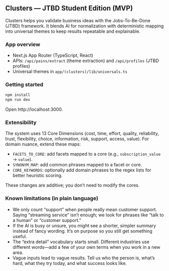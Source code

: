 ## Clusters — JTBD Student Edition (MVP)

Clusters helps you validate business ideas with the Jobs-To-Be-Done (JTBD) framework. It blends AI for normalization with deterministic mapping into universal themes to keep results repeatable and explainable.

### App overview
- Next.js App Router (TypeScript, React)
- APIs: `/api/pains/extract` (theme extraction) and `/api/profiles` (JTBD profiles)
- Universal themes in `app/(clusters)/lib/universals.ts`

### Getting started

```bash
npm install
npm run dev
```

Open http://localhost:3000.

### Extensibility
The system uses 13 Core Dimensions (cost, time, effort, quality, reliability, trust, flexibility, choice, information, risk, support, access, value). For domain nuance, extend these maps:
- `FACETS_TO_CORE`: add facets mapped to a core (e.g., `subscription_value` → `value`).
- `SYNONYM_MAP`: add common phrases mapped to a facet or core.
- `CORE_KEYWORDS`: optionally add domain phrases to the regex lists for better heuristic scoring.

These changes are additive; you don’t need to modify the cores.

### Known limitations (in plain language)
- We only count “support” when people really mean customer support. Saying “streaming service” isn’t enough; we look for phrases like “talk to a human” or “customer support.”
- If the AI is busy or unsure, you might see a shorter, simpler summary instead of fancy wording. It’s on purpose so you still get something useful.
- The “extra detail” vocabulary starts small. Different industries use different words—add a few of your own terms when you work in a new area.
- Vague inputs lead to vague results. Tell us who the person is, what’s hard, what they try today, and what success looks like.
